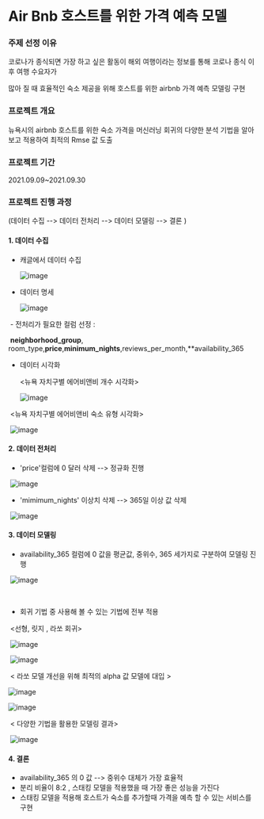 # Air Bnb 호스트를 위한 가격 예측 모델



### 주제 선정 이유

코로나가 종식되면 가장 하고 싶은 활동이 해외 여행이라는 정보를 통해 코로나 종식 이후 여행 수요자가

많아 질 때 효율적인 숙소 제공을 위해 호스트를 위한 airbnb 가격 예측 모델링 구현



### 프로젝트 개요

뉴욕시의 airbnb 호스트를 위한 숙소 가격을 머신러닝 회귀의 다양한 분석 기법을 알아보고 적용하여 최적의 Rmse 값 도출



### 프로젝트 기간

2021.09.09~2021.09.30



### 프로젝트 진행 과정

(데이터 수집 --> 데이터 전처리 --> 데이터 모델링 --> 결론 )



#### 1. 데이터 수집

- 캐글에서 데이터 수집

  

  ![image](https://user-images.githubusercontent.com/98143525/157173970-ca4dd1f2-f91f-447a-a082-c19b4f6e3401.png)

- 데이터 명세

  ![image](https://user-images.githubusercontent.com/98143525/157174890-8ea3caec-38f5-406a-acb7-3f77d734d1e7.png)

​		- 전처리가 필요한 컬럼 선정 : 

​		**neighborhood_group**, room_type,**price**,**minimum_nights**,reviews_per_month,**availability_365

- 데이터 시각화

  <뉴욕 자치구별 에어비앤비 개수 시각화>

  ![image](https://user-images.githubusercontent.com/98143525/157175106-ef73336d-aeb8-472b-a56e-13f07cd48d01.png)

​		<뉴욕 자치구별 에어비앤비 숙소 유형 시각화>

​		![image](https://user-images.githubusercontent.com/98143525/157175185-79a9b475-786a-407a-bac1-776ed2526bd8.png)

#### 2. 데이터 전처리

- 'price'컬럼에 0 달러 삭제 --> 정규화 진행

​	![image](https://user-images.githubusercontent.com/98143525/157175636-8ba3db91-7756-4f90-91e2-ae1d85da8011.png)

- 'mimimum_nights' 이상치 삭제  --> 365일 이상 값 삭제

​	![image](https://user-images.githubusercontent.com/98143525/157175732-9f920c4d-eb96-4d33-9f95-e51b9f3779bb.png)



#### 3. 데이터 모델링

- availability_365 컬럼에 0 값을 평균값, 중위수, 365 세가지로 구분하여 모델링 진행

​	![image](https://user-images.githubusercontent.com/98143525/157176068-bd37f65b-34c1-433d-ab8c-a336b8f6c8b4.png)

​		

- 회귀 기법 중 사용해 볼 수 있는 기법에 전부 적용

​	<선형, 릿지 , 라쏘 회귀>

​	![image](https://user-images.githubusercontent.com/98143525/157177162-53d3738a-6c10-4371-afa6-0b18c7a9d5f3.png)

​	![image](https://user-images.githubusercontent.com/98143525/157177338-bcac315d-626a-4607-9cec-8c003a9b5fa7.png)

​	< 라쏘 모델 개선을 위해  최적의 alpha 값 모델에 대입 >

![image](https://user-images.githubusercontent.com/98143525/157177660-b2386bb9-7681-442d-93dc-bbd01156e33b.png)



![image](https://user-images.githubusercontent.com/98143525/157177738-761f5a7e-cc5e-4a97-bb9f-dbd08a731ade.png)



​	< 다양한 기법을 활용한 모델링 결과>

​	![image](https://user-images.githubusercontent.com/98143525/157178053-4550b22a-f222-48d7-96d3-7064b43b22b7.png)



#### 4. 결론 

- availability_365 의 0 값 --> 중위수 대체가 가장 효율적
- 분리 비율이 8:2 , 스태킹 모델을 적용했을 때 가장 좋은 성능을 가진다
- 스태킹 모델을 적용해 호스트가 숙소를 추가할때 가격을 예측 할 수 있는 서비스를 구현
